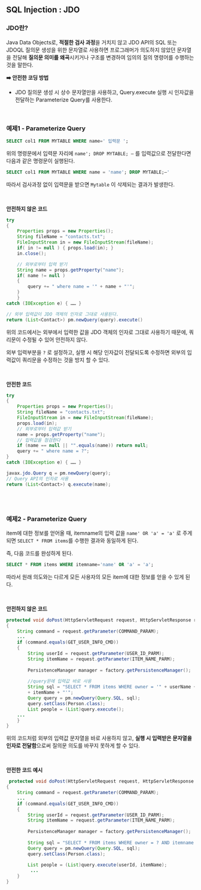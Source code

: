 ## SQL Injection : JDO

### JDO란?

Java Data Objects로, **적절한 검사 과정**을 거치지 않고 JDO API의 SQL 또는 JDOQL 질의문 생성을 위한 문자열로 사용하면 프로그래머가 의도하지 않았던 문자열을 전달해 **질의문 의미를 왜곡**시키거나 구조를 변경하여 임의의 질의 명령어를 수행하는 것을 말한다.

**➡️ 안전한 코딩 방법**

- JDO 질의문 생성 시 상수 문자열만을 사용하고, Query.execute 실행 시 인자값을 전달하는 Parameterize Query를 사용한다.

<BR>

### 예제1 - Parameterize Query

```sql
SELECT col1 FROM MYTABLE WHERE name=' 입력문 ';
```

위의 명령문에서 입력문 자리에  `name'; DROP MYTABLE; —`  를 입력값으로 전달한다면 다음과 같은 명령문이 실행된다.

```sql
SELECT col1 FROM MYTABLE WHERE name = 'name'; DROP MYTABLE;—'
```

따라서 검사과정 없이 입력문을 받으면 `Mytable` 이 삭제되는 결과가 발생한다.
  
<br>

**안전하지 않은 코드**

```java
try 
{
	Properties props = new Properties();
	String fileName = "contacts.txt";
	FileInputStream in = new FileInputStream(fileName);
	if( in != null ) { props.load(in); }
	in.close();

	// 외부로부터 입력 받기
	String name = props.getProperty("name");
	if( name != null ) 
	{
		query += " where name = '" + name + "'";
	}
	} 
catch (IOException e) { …… }

// 외부 입력값이 JDO 객체의 인자로 그대로 사용된다.
return (List<Contact>) pm.newQuery(query).execute()
```

위의 코드에서는 외부에서 입력한 값을 JDO 객체의 인자로 그대로 사용하기 때문에, 쿼리문이 수정될 수 있어 안전하지 않다.
  
외부 입력부분을 `?` 로 설정하고, 실행 시 해당 인자값이 전달되도록 수정하면 외부의 입력값이 쿼리문을 수정하는 것을 방지 할 수 있다.

  

<br>  

**안전한 코드**

```java
try 
{
	Properties props = new Properties();
	String fileName = "contacts.txt";
	FileInputStream in = new FileInputStream(fileName);
	props.load(in);
	// 외부로부터 입력값 받기
	name = props.getProperty("name");
	// 입력값을 점검한다
	if (name == null || "".equals(name)) return null;
	query += " where name = ?";
} 
catch (IOException e) { …… }

javax.jdo.Query q = pm.newQuery(query);
// Query API의 인자로 사용
return (List<Contact>) q.execute(name);
```

<br><br>

  
### **예제2 - Parameterize Query**

item에 대한 정보를 얻어올 때, itemname의 입력 값을  `name' OR 'a' = 'a'` 로 주게되면 `SELECT * FROM items`를 수행한 결과와 동일하게 된다.

즉, 다음 코드를 완성하게 된다.

```sql
SELECT * FROM items WHERE itemname='name' OR 'a' = 'a';
```

따라서 원래 의도와는 다르게 모든 사용자의 모든 item에 대한 정보를 얻을 수 있게 된다.
  
<br>


**안전하지 않은 코드**

```java
protected void doPost(HttpServletRequest request, HttpServletResponse response) throws ServletException, IOException 
{
	String command = request.getParameter(COMMAND_PARAM);
	...
	if (command.equals(GET_USER_INFO_CMD)) 
	{
		String userId = request.getParameter(USER_ID_PARM);
		String itemName = request.getParameter(ITEM_NAME_PARM);
		 
		PersistenceManager manager = factory.getPersistenceManager();
		
  		//query문에 입력값 바로 사용
		String sql = "SELECT * FROM items WHERE owner = '" + userName + "' AND itemname = '"
		+ itemName + "'";
		Query query = pm.newQuery(Query.SQL, sql);
		query.setClass(Person.class);
		List people = (List)query.execute();
	...
	}
}
```

위의 코드처럼 외부의 입력값 문자열을 바로 사용하지 않고, **실행 시 입력받은 문자열을 인자로 전달함**으로써 질의문 의도를 바꾸지 못하게 할 수 있다.
  
<br>
 

**안전한 코드 예시**

```java
 protected void doPost(HttpServletRequest request, HttpServletResponse response) throws ServletException, IOException 
{
	String command = request.getParameter(COMMAND_PARAM);
	...
	if (command.equals(GET_USER_INFO_CMD)) 
	{
		String userId = request.getParameter(USER_ID_PARM);
		String itemName = request.getParameter(ITEM_NAME_PARM);
		
		PersistenceManager manager = factory.getPersistenceManager();
		
		String sql = "SELECT * FROM items WHERE owner = ? AND itemname = ?";
		Query query = pm.newQuery(Query.SQL, sql);
		query.setClass(Person.class);
		 
		List people = (List)query.execute(userId, itemName);
		 ...
	}
}
```